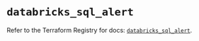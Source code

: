 # `databricks_sql_alert`

Refer to the Terraform Registry for docs: [`databricks_sql_alert`](https://registry.terraform.io/providers/databricks/databricks/1.79.1/docs/resources/sql_alert).
